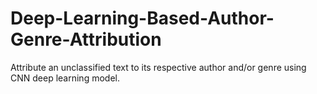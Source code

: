 # Deep-Learning-Based-Author-Genre-Attribution
Attribute an unclassified text to its respective author and/or genre using CNN deep learning model.

